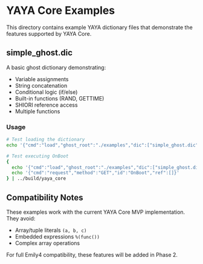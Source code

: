 # YAYA Core Examples

This directory contains example YAYA dictionary files that demonstrate the features supported by YAYA Core.

## simple_ghost.dic

A basic ghost dictionary demonstrating:
- Variable assignments
- String concatenation
- Conditional logic (if/else)
- Built-in functions (RAND, GETTIME)
- SHIORI reference access
- Multiple functions

### Usage

```bash
# Test loading the dictionary
echo '{"cmd":"load","ghost_root":"./examples","dic":["simple_ghost.dic"],"encoding":"utf-8"}' | ../build/yaya_core

# Test executing OnBoot
{
  echo '{"cmd":"load","ghost_root":"./examples","dic":["simple_ghost.dic"],"encoding":"utf-8"}'
  echo '{"cmd":"request","method":"GET","id":"OnBoot","ref":[]}'
} | ../build/yaya_core
```

## Compatibility Notes

These examples work with the current YAYA Core MVP implementation. They avoid:
- Array/tuple literals `(a, b, c)`
- Embedded expressions `%(func())`
- Complex array operations

For full Emily4 compatibility, these features will be added in Phase 2.
